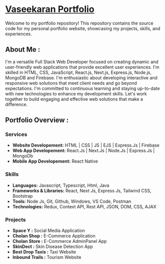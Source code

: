 ﻿# <a href="https://vaseekaran.vercel.app/" target="_blank">Vaseekaran Portfolio</a>
Welcome to my portfolio repository! This repository contains the source code for my personal portfolio website, showcasing my projects, skills, and experiences.

## About Me :
I'm a versatile Full Stack Web Developer focused on creating dynamic and user-friendly web applications that provide excellent user experiences. I'm skilled in HTML, CSS, JavaScript, React.js, Next.js, Express.js, Node.js, MongoDB and Firebase. I'm enthusiastic about developing interactive and responsive web solutions that meet client needs and go beyond expectations. I'm committed to continuous learning and staying up-to-date with new technologies to enhance my development skills. Let's work together to build engaging and effective web solutions that make a difference.

## Portfolio Overview :

### Services
- **Website Developement:** HTML | CSS | JS | EJS | Express.Js | Firebase
- **Web App Developement:** React.Js | Next.Js | Node.Js | Express.Js | MongoDb
- **Mobile App Developement:** React Native

### Skills
- **Languages:** Javascript, Typescript, Html, Java
- **Frameworks & Libraries:** React, Next Js, Express Js, Tailwind CSS, Bootstrap
- **Tools:** Node Js, Git, Github, Windows, VS Code, Postman
- **Technologies:**  Redux, Context API, Rest API, JSON, DOM, CSS, AJAX

### Projects
- **Space Y :** Social Media Application
- **Cholan Shop :** E-Commerce Application
- **Cholan Store :** E-Commerce AdminPanel App
- **SkinDect :** Skin Disease Detection App
- **Best Drop Taxis :** Taxi Website
- **Inbound Trails :** Tourism Website